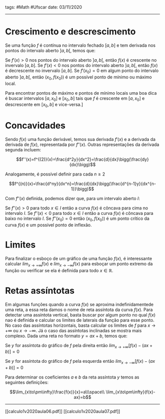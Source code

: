 tags: #Math #Ufscar 
date: 03/11/2020

---

# Crescimento e descrescimento

Se uma função $f$ é contínua no intervalo fechado $[a,b]$ e tem derivada nos pontos do intervalo aberto $]a,b[$, temos que:

Se $f'(x)>0$ nos pontos do intervalo aberto $]a,b[$, então $f(x)$ é crescente no invervalo $[a,b]$.
Se $f'(x)<0$ nos pontos do intervalo aberto $]a,b[$, então $f(x)$ é decrescente no invervalo $[a,b]$.
Se $f'(x_0)=0$ em algum ponto do intervalo aberto $]a,b[$, então $(x_0,f(x_0))$ é um possível ponto de mínimo ou máximo local.

Para encontrar pontos de máximo e pontos de mínimo locais uma boa dica é buscar intervalos $[a,x_0]$ e $[x_0,b]$ tais que $f$ é crescente em $[a,x_0]$ e descrescente em $[x_0,b]$ e vice-versa.]

# Concavidades
Sendo $f(x)$ uma função derivável, temos sua derivada $f'(x)$ e a derivada da derivada de $f(x)$, representada por $f''(x)$. Outras representações da derivada segunda incluem:

$$f''(x)=f^{(2)}(x)=\frac{d^2y}{dx^2}=\frac{d}{dx}\bigg(\frac{dy}{dx}\bigg)$$

Analogamente, é possível definir para cada $n\geq2$

$$f^{(n)}(x)=\frac{d^ny}{dx^n}=\frac{d}{dx}\bigg(\frac{d^{n-1}y}{dx^{n-1}}\bigg)$$

Com $f''(x)$  definida, podemos dizer que, para um intervalo aberto $I$:

Se $f''(x)>0$ para todo $x\in I$ então a curva $f(x)$ é côncava para cima no intervalo $I$.
Se $f''(x)<0$ para todo $x\in I$ então a curva $f(x)$ é côncava para baixo no intervalo $I$.
Se $f''(x_0)=0$ então $(x_0,f(x_0))$ é um ponto crítico da curva $f(x)$ e um possível ponto de inflexão.

# Limites
Para finalizar o esboço de um gráfico de uma função $f(x)$, é interessante calcular $lim_{x\to+\infty}f(x)$ e $lim_{x\to-\infty}f(x)$ para esboçar um ponto extremo da função ou verificar se ela é definida para todo $x\in\mathbb{R}$.

# Retas assíntotas
Em algumas funções quando a curva $f(x)$ se aproxima indefinidamentede uma reta, a essa reta damos o nome de reta assíntota da curva $f(x)$.
Para detectar uma assíntota vertical, basta buscar por algum ponto no qual $f(x)$ nao é definida e calcular os limites de laterais da função para esse ponto. No caso das assíntotas horizontais, basta calcular os limites de $f$ para $x\to+\infty$ ou $x\to-\infty$. Já o caso das assíntotas inclinadas se mostra mais complexo. 
Dada uma reta no formato $y=ax+b$, temos que: 

Se $y$ for assíntota do gráfico de $f$ pela direita então $lim_{x\to+\infty}[f(x)-(ax+b)]=0$

Se $y$ for assíntota do gráfico de $f$ pela esquerda então $lim_{x\to-\infty}[f(x)-(ax+b)]=0$

Para determinar os coeficientes $a$ e $b$ da reta assíntota $y$ temos as seguintes definições:

$$\lim_{x\to\pm\infty}\frac{f(x)}{x}=a\\\space\\
\lim_{x\to\pm\infty}(f(x)-ax)=b$$

---

[[calculo1v2020aula06.pdf]]
[[calculo1v2020aula07.pdf]]

